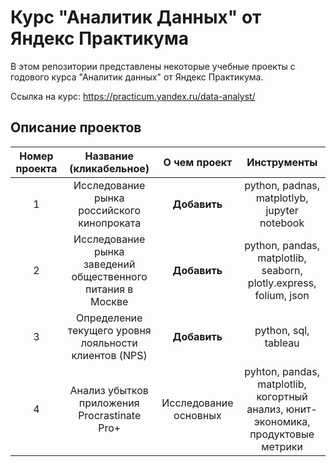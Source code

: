 # Курс "Аналитик Данных" от Яндекс Практикума 

В этом репозитории представлены некоторые учебные проекты с годового курса "Аналитик данных" от Яндекс Практикума. 

Ссылка на курс: https://practicum.yandex.ru/data-analyst/

## Описание проектов

| Номер проекта | Название (кликабельное) | О чем проект | Инструменты |
|:-------------:|:-----------------------:|:------------:|:-----------------------:|
| 1 | Исследование рынка российского кинопроката | **Добавить** | python, padnas, matplotlyb, jupyter notebook |
| 2 | Исследование рынка заведений общественного питания в Москве | **Добавить** | python, pandas, matplotlib, seaborn, plotly.express, folium, json |
| 3 | Определение текущего уровня лояльности клиентов (NPS) | **Добавить** | python, sql, tableau | 
| 4 | Анализ убытков приложения Procrastinate Pro+ | Исследование основных  | pyhton, pandas, matplotlib, когортный анализ, юнит-экономика, продуктовые метрики |
